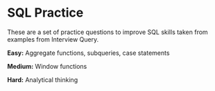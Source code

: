 # SQL Practice
These are a set of practice questions to improve SQL skills taken from examples from Interview Query.

**Easy:** Aggregate functions, subqueries, case statements

**Medium:** Window functions

**Hard:** Analytical thinking